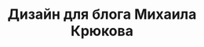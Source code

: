 ---
title: Дизайн для блога Михаила Крюкова
tags:
- Дизайн
- Заказ
- Эгея
clickable: false
preview: /media/workshop/03-thumb.png

link: http://blog.mkrukov.ru
redirect_to: http://blog.mkrukov.ru/
---